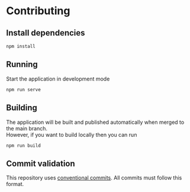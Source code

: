# Contributing

## Install dependencies

```
npm install
```

## Running

Start the application in development mode
```
npm run serve
```

## Building 

The application will be built and published automatically when merged to the main branch.  
However, if you want to build locally then you can run
```
npm run build
```


## Commit validation

This repository uses [conventional commits](https://www.conventionalcommits.org/en/v1.0.0/). All commits must follow this format.
